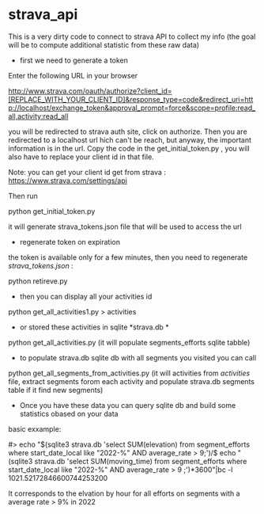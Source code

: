 # strava_api

This is a very dirty code to connect to strava API to collect my info (the goal will be to compute additional statistic from these raw data) 

- first we need to generate a token

Enter the following URL in your browser

http://www.strava.com/oauth/authorize?client_id=[REPLACE_WITH_YOUR_CLIENT_ID]&response_type=code&redirect_uri=http://localhost/exchange_token&approval_prompt=force&scope=profile:read_all,activity:read_all

you will be redirected to strava auth site, click on authorize. Then you are redirected to a localhost url hich can't be reach, but anyway, the important information is in the url. Copy the code in the get_initial_token.py , you will also have to replace your client id in that file. 

Note:  you can get your client id get from strava : https://www.strava.com/settings/api

Then run 

python get_initial_token.py 

it will generate strava_tokens.json file that will be used to access the url 

- regenerate token on expiration 

the token is available only for a few minutes, then  you need to regenerate *strava_tokens.json* :

python retireve.py 


- then you can display all your activities id 

python get_all_activities1.py > activities 

- or stored these activities in sqlite *strava.db * 

python get_all_activities.py  (it will populate segments_efforts sqlite tabble) 

- to populate strava.db sqlite db with all segments you visited you can call 

python get_all_segments_from_activities.py   (it will activities from *activities* file, extract segments forom each activity and populate strava.db segments table if it find new segments) 

- Once you have these data you can query sqlite db and build some statistics obased on your data 

basic exxample: 

#> echo "$(sqlite3 strava.db 'select SUM(elevation) from segment_efforts where start_date_local like "2022-%" AND average_rate > 9;')/$ echo "(sqlite3 strava.db 'select SUM(moving_time) from segment_efforts where start_date_local like "2022-%" AND average_rate > 9 ;')*3600"|bc -l 
1021.52172846600744253200

It corresponds to the elvation by hour for all efforts on segments with a average rate > 9% in 2022 



